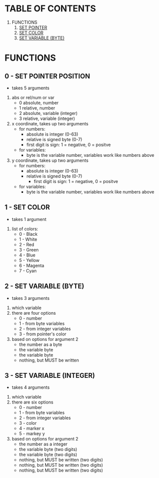 # TABLE OF CONTENTS

1. FUNCTIONS
    1. [SET POINTER](#0---set-pointer-position)
    2. [SET COLOR](#1---set-color)
    3. [SET VARIABLE (BYTE)](#2---set-variable-byte)

# FUNCTIONS

## 0 - SET POINTER POSITION

* takes 5 arguments
1. abs or rel/num or var
    * 0 absolute, number
    * 1 relative, number
    * 2 absolute, variable (integer)
    * 3 relative, variable (integer)
2. x coordinate, takes up two arguments
      * for numbers:
        * absolute is integer (0-63)
        * relative is signed byte (0-7)
        * first digit is sign: 1 = negative, 0 = positve
    * for variables:
        * byte is the variable number, variables work like numbers above
3. y coordinate, takes up two arguments
    * for numbers:
        * absolute is integer (0-63)
      * relative is signed byte (0-7)
        * first digit is sign: 1 = negative, 0 = positve
    * for variables:
       * byte is the variable number, variables work like numbers above

## 1 - SET COLOR

* takes 1 argument
1. list of colors:
    * 0 - Black
    * 1 - White
    * 2 - Red
    * 3 - Green
    * 4 - Blue
    * 5 - Yellow
    * 6 - Magenta
    * 7 - Cyan

## 2 - SET VARIABLE (BYTE)

* takes 3 arguments
1. which variable
2. there are four options
    * 0 - number
    * 1 - from byte variables
    * 2 - from integer variables
    * 3 - from pointer's color
3. based on options for argument 2
    * the number as a byte
    * the variable byte
    * the variable byte
    * nothing, but MUST be written

## 3 - SET VARIABLE (INTEGER)

* takes 4 arguments
1. which variable
2. there are six options
    * 0 - number
    * 1 - from byte variables
    * 2 - from integer variables
    * 3 - color
    * 4 - marker x
    * 5 - markey y
3. based on options for argument 2
    * the number as a integer
    * the variable byte (two digits)
    * the variable byte (two digits)
    * nothing, but MUST be written (two digits)
    * nothing, but MUST be written (two digits)
    * nothing, but MUST be written (two digits)